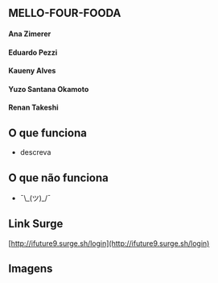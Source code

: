## MELLO-FOUR-FOODA

#### Ana Zimerer

#### Eduardo Pezzi

#### Kaueny Alves

#### Yuzo Santana Okamoto

#### Renan Takeshi

## O que funciona

- descreva

## O que não funciona

- ¯\\\_(ツ)\_/¯

## Link Surge

[http://ifuture9.surge.sh/login](http://ifuture9.surge.sh/login)

## Imagens
